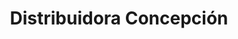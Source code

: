 ---
title: "Distribuidora Concepción"
url: /quetzaltenango/distribuidora-concepcion/
shop: general
---